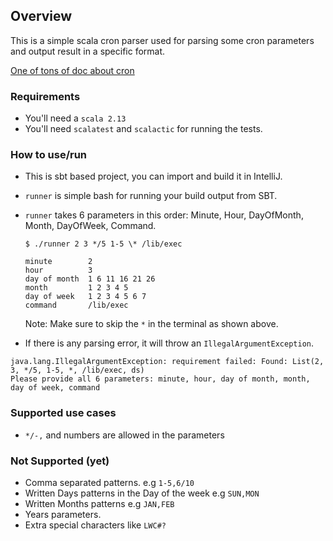 ## Overview

This is a simple scala cron parser used for parsing some cron parameters and output result in a specific format. 

[One of tons of doc about cron](https://docs.oracle.com/cd/E12058_01/doc/doc.1014/e12030/cron_expressions.htm)

### Requirements
- You'll need a `scala 2.13`
- You'll need `scalatest` and `scalactic` for running the tests.


### How to use/run
- This is sbt based project, you can import and build it in IntelliJ.
- `runner` is simple bash for running your build output from SBT.
- `runner` takes 6 parameters in this order: Minute, Hour, DayOfMonth, Month, DayOfWeek, Command.

    ```
    $ ./runner 2 3 */5 1-5 \* /lib/exec
    
    minute        2
    hour          3
    day of month  1 6 11 16 21 26
    month         1 2 3 4 5
    day of week   1 2 3 4 5 6 7
    command       /lib/exec
    ```
    
    Note: Make sure to skip the `*` in the terminal as shown above.

- If there is any parsing error, it will throw an `IllegalArgumentException`.
```
java.lang.IllegalArgumentException: requirement failed: Found: List(2, 3, */5, 1-5, *, /lib/exec, ds)
Please provide all 6 parameters: minute, hour, day of month, month, day of week, command
```
### Supported use cases
- `*/-,` and numbers are allowed in the parameters 


### Not Supported (yet)

- Comma separated patterns. e.g `1-5,6/10`
- Written Days patterns in the Day of the week e.g `SUN,MON`
- Written Months patterns e.g `JAN,FEB`
- Years parameters.
- Extra special characters like `LWC#?`




